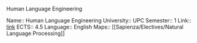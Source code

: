 Human Language Engineering

Name:: Human Language Engineering
University:: UPC
Semester:: 1
Link:: [link](https://www.fib.upc.edu/en/studies/masters/master-artificial-intelligence/curriculum/syllabus/HLE-MAI)
ECTS:: 4.5
Language:: English
Maps:: [[Sapienza/Electives/Natural Language Processing]]